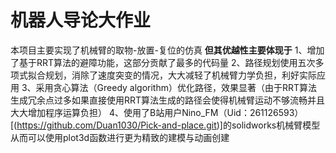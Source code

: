 # 机器人导论大作业
本项目主要实现了机械臂的取物-放置-复位的仿真
**但其优越性主要体现于**
1、增加了基于RRT算法的避障功能，这部分贡献了最多的代码量
2、路径规划使用五次多项式拟合规划，消除了速度突变的情况，大大减轻了机械臂力学负担，利好实际应用
3、采用贪心算法（Greedy algorithm）优化路径，效果显著（由于RRT算法生成冗余点过多如果直接使用RRT算法生成的路径会使得机械臂运动不够流畅并且大大增加程序运算负担）
4、使用了B站用户Nino_FM（Uid：261126593）[(https://github.com/Duan1030/Pick-and-place.git)]的solidworks机械臂模型从而可以使用plot3d函数进行更为精致的建模与动画创建

